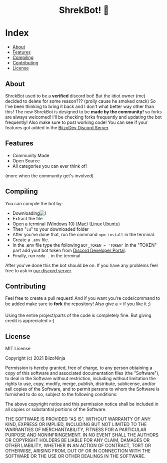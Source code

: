 <div align="center">
  <p>
    <h1>ShrekBot! 🐸</h1>
  </p>
</div>

# Index 

- [About](#about)
- [Features](#features)
- [Compiling](#compiling)
- [Contributing](#contributing)
- [License](#license)

    
## About 
ShrekBot used to be a **verified** discord bot! But the idiot owner (me) decided to delete for some reason??? (prolly cause he smoked crack) So I've been thinking to bring it back and I don't what better way other than this!
The new ShrekBot is designed to be **made by the community!** so forks are always welcomed! I'll be checking forks frequently and updating the bot frequently! Also make sure to post working code! You can see if your features got added in the [BiizoDev Discord Server](https://discord.gg/V9DHGNtuUe). 

## Features 
- Community Made
- Open Source
- All categories you can ever think of!

(more when the community get's involved)

## Compiling

You can compile the bot by: 
- Downloading![!](https://media.discordapp.net/attachments/854001070303608842/855794568267431946/unknown.png?width=339&height=229)
- Extract the file 
- Open a terminal ([Windows 10](https://www.quora.com/How-do-I-open-Terminal-on-Windows-10)) ([Mac](https://support.apple.com/en-in/guide/terminal/apd5265185d-f365-44cb-8b09-71a064a42125/mac#:~:text=Open%20Terminal,%2C%20then%20double%2Dclick%20Terminal.)) ([Linux Ubuntu](https://www.howtogeek.com/686955/how-to-launch-a-terminal-window-on-ubuntu-linux/#:~:text=Use%20a%20Keyboard%20Shortcut%20to,window%20will%20pop%20right%20up.)) 
- Then "`cd`" to your downloaded folder 
- After you've done that, run the command `npm install` in the terminal. 
- Create a ` .env ` file.
- In the .env file type the following `BOT_TOKEN = 'TOKEN'` in the "TOKEN" part add yout bot token from [Discord Developer Portal](https://discord.com/developers/applications).
- Finally, run `node .` in the terminal 

After you've done this the bot should be on. If you have any problems feel free to ask in [our discord server](https://discord.gg/V9DHGNtuUe). 

## Contributing
Feel free to create a pull request! And if you want you're code/command to be added make sure to **fork** the repository! Also give a ⭐ if you like it ;) 

Using the entire project/parts of the code is completely fine. But giving credit is appreciated >:) 

## License 
MIT License

Copyright (c) 2021 BiizoNinja

Permission is hereby granted, free of charge, to any person obtaining a copy
of this software and associated documentation files (the "Software"), to deal
in the Software without restriction, including without limitation the rights
to use, copy, modify, merge, publish, distribute, sublicense, and/or sell
copies of the Software, and to permit persons to whom the Software is
furnished to do so, subject to the following conditions:

The above copyright notice and this permission notice shall be included in all
copies or substantial portions of the Software.

THE SOFTWARE IS PROVIDED "AS IS", WITHOUT WARRANTY OF ANY KIND, EXPRESS OR
IMPLIED, INCLUDING BUT NOT LIMITED TO THE WARRANTIES OF MERCHANTABILITY,
FITNESS FOR A PARTICULAR PURPOSE AND NONINFRINGEMENT. IN NO EVENT SHALL THE
AUTHORS OR COPYRIGHT HOLDERS BE LIABLE FOR ANY CLAIM, DAMAGES OR OTHER
LIABILITY, WHETHER IN AN ACTION OF CONTRACT, TORT OR OTHERWISE, ARISING FROM,
OUT OF OR IN CONNECTION WITH THE SOFTWARE OR THE USE OR OTHER DEALINGS IN THE
SOFTWARE.

